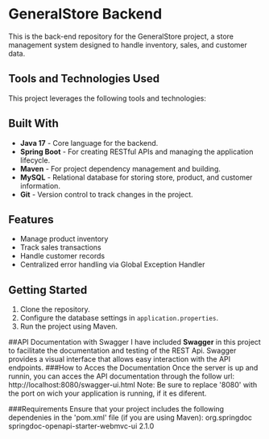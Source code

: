 # GeneralStore Backend

This is the back-end repository for the GeneralStore project, a store management system designed to handle inventory, sales, and customer data. 

## Tools and Technologies Used

This project leverages the following tools and technologies:

## Built With
- **Java 17** - Core language for the backend.
- **Spring Boot** - For creating RESTful APIs and managing the application lifecycle.
- **Maven** - For project dependency management and building.
- **MySQL** - Relational database for storing store, product, and customer information.
- **Git** - Version control to track changes in the project.
  
## Features
- Manage product inventory
- Track sales transactions
- Handle customer records
- Centralized error handling via Global Exception Handler

## Getting Started
1. Clone the repository.
2. Configure the database settings in `application.properties`.
3. Run the project using Maven.

##API Documentation with Swagger
I have included **Swagger** in this project to facilitate the documentation and testing of the REST Api. Swagger provides a visual interface that allows easy interaction with the API endpoints.
###How to Acces the Documentation
Once the server is up and runnin, you can acces the API documentation through the follow url:
http://localhost:8080/swagger-ui.html
Note: Be sure to replace '8080' with the port on wich your application is running, if it es diferent.

###Requirements
Ensure that your project includes the following dependenies in the 'pom.xml' file (if you are using Maven):
<dependency>
	<groupId>org.springdoc</groupId>
	<artifactId>springdoc-openapi-starter-webmvc-ui</artifactId>
	<version>2.1.0</version>
</dependency>


